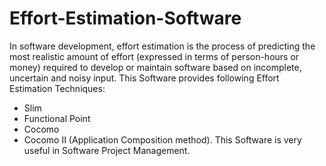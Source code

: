 # Effort-Estimation-Software
In software development, effort estimation is the process of predicting the most realistic amount of effort (expressed in terms of person-hours or money) required to develop or maintain software based on incomplete, uncertain and noisy input.
This Software provides following Effort Estimation Techniques:
* Slim
* Functional Point
* Cocomo 
* Cocomo II (Application Composition method).
This Software is very useful in Software Project Management.
